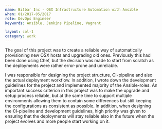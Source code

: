 ```yaml
---
name: Bitbar Inc - OSX Infrastructure Automation with Ansible
when: 01/2017-05/2017
role: DevOps Engineer
keywords: Ansible, Jenkins Pipeline, Vagrant

layout: col-1
category: work
---
```


The goal of this project was to create a reliable way of automatically provisioning new OSX hosts and upgrading old ones. Previously this had been done using Chef, but the decision was made to start from scratch as the deployments were rather error-prone and unreliable.

I was responsible for designing the project structure, CI-pipeline and also the actual deployment workflow. In addition, I wrote down the development guidelines for the project and implemented majority of the Ansible-roles. An important success criterion in this project was to make the upgrade and setup process reliable, but at the same time to support multiple environments allowing them to contain some differences but still keeping the configurations as consistent as possible. In addition, when designing the CI-pipeline and development guidelines, high priority was given to ensuring that the deployments will stay reliable also in the future when the project evolves and more people start working on it.
